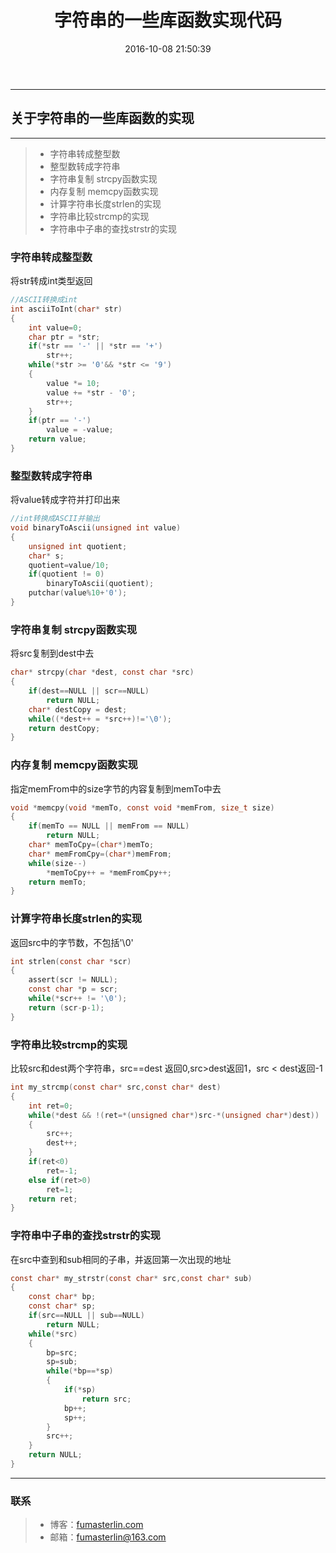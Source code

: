 ﻿---
title: 字符串的一些库函数实现代码
date: 2016-10-08 21:50:39
tags:
- C语言
---
------

## 关于字符串的一些库函数的实现


----------


> - 字符串转成整型数
> - 整型数转成字符串
> - 字符串复制 strcpy函数实现
> - 内存复制 memcpy函数实现
> - 计算字符串长度strlen的实现
> - 字符串比较strcmp的实现
> - 字符串中子串的查找strstr的实现

<!--more-->

### 字符串转成整型数

将str转成int类型返回

```c
//ASCII转换成int
int asciiToInt(char* str)
{
	int value=0;
	char ptr = *str;
	if(*str == '-' || *str == '+')
		str++;
	while(*str >= '0'&& *str <= '9')
	{
		value *= 10;
		value += *str - '0';
		str++;
	}
	if(ptr == '-')
		value = -value;
	return value;
}
```

### 整型数转成字符串

将value转成字符并打印出来

```c
//int转换成ASCII并输出
void binaryToAscii(unsigned int value)
{
	unsigned int quotient;
	char* s;
	quotient=value/10;
	if(quotient != 0)
		binaryToAscii(quotient);
	putchar(value%10+'0');
}
```
### 字符串复制 strcpy函数实现

将src复制到dest中去

```c
char* strcpy(char *dest, const char *src)
{
	if(dest==NULL || scr==NULL)
		return NULL;
	char* destCopy = dest;
	while((*dest++ = *src++)!='\0');
	return destCopy;	
}
```
### 内存复制 memcpy函数实现

指定memFrom中的size字节的内容复制到memTo中去

```c
void *memcpy(void *memTo, const void *memFrom, size_t size)
{
	if(memTo == NULL || memFrom == NULL)
		return NULL;
	char* memToCpy=(char*)memTo;
	char* memFromCpy=(char*)memFrom;
	while(size--)
		*memToCpy++ = *memFromCpy++;
	return memTo;
}
```

### 计算字符串长度strlen的实现

返回src中的字节数，不包括'\0'

```c
int strlen(const char *scr)
{
	assert(scr != NULL);
	const char *p = scr;
	while(*scr++ != '\0');
	return (scr-p-1);
}
```
### 字符串比较strcmp的实现
比较src和dest两个字符串，src==dest 返回0,src\>dest返回1，src < dest返回-1
```c
int my_strcmp(const char* src,const char* dest)
{
	int ret=0;
	while(*dest && !(ret=*(unsigned char*)src-*(unsigned char*)dest))
	{
		src++;
		dest++;
	}
	if(ret<0)
		ret=-1;
	else if(ret>0)
		ret=1;
	return ret;
}
```

### 字符串中子串的查找strstr的实现
在src中查到和sub相同的子串，并返回第一次出现的地址
```c
const char* my_strstr(const char* src,const char* sub)
{
	const char* bp;
	const char* sp;
	if(src==NULL || sub==NULL)
		return NULL;
	while(*src)
	{
		bp=src;
		sp=sub;
		while(*bp==*sp)
		{
			if(*sp)
				return src;
			bp++;
			sp++;
		}
		src++;
	}
	return NULL;
}
```
--------------------------
### 联系 
> - 博客：[fumasterlin.com](www.fumasterlin.com)
> - 邮箱：[fumasterlin@163.com](fumasterlin@163.com)


